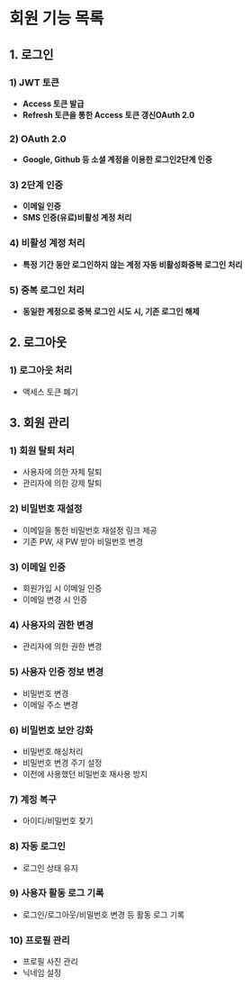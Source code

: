 

# **회원 기능 목록**

## **1. 로그인**

### 1) JWT 토큰

- **Access 토큰 발급**
- **Refresh 토큰을 통한 Access 토큰 갱신OAuth 2.0**

### 2) OAuth 2.0

- **Google, Github 등 소셜 계정을 이용한 로그인2단계 인증**

### 3) 2단계 인증

- **이메일 인증**
- **SMS 인증(유료)비활성 계정 처리**

### 4) 비활성 계정 처리

- **특정 기간 동안 로그인하지 않는 계정 자동 비활성화중복 로그인 처리**

### 5) 중복 로그인 처리

- **동일한 계정으로 중복 로그인 시도 시, 기존 로그인 해제**

## 2. 로그아웃

### 1) 로그아웃 처리

  * 액세스 토큰 폐기

## 3. 회원 관리

### 1) 회원 탈퇴 처리

- 사용자에 의한 자체 탈퇴
- 관리자에 의한 강제 탈퇴

### 2) 비밀번호 재설정

- 이메일을 통한 비밀번호 재설정 링크 제공
- 기존 PW, 새 PW 받아 비밀번호 변경

### 3) 이메일 인증

- 회원가입 시 이메일 인증
- 이메일 변경 시 인증

### 4) 사용자의 권한 변경

- 관리자에 의한 권한 변경

### 5) 사용자 인증 정보 변경

- 비밀번호 변경
- 이메일 주소 변경

### 6) 비밀번호 보안 강화

- 비밀번호 해싱처리
- 비밀번호 변경 주기 설정
- 이전에 사용했던 비밀번호 재사용 방지

### 7) 계정 복구

- 아이디/비밀번호 찾기

### 8) 자동 로그인

- 로그인 상태 유지

### 9) 사용자 활동 로그 기록

- 로그인/로그아웃/비밀번호 변경 등 활동 로그 기록

### 10) 프로필 관리

- 프로필 사진 관리
- 닉네임 설정
